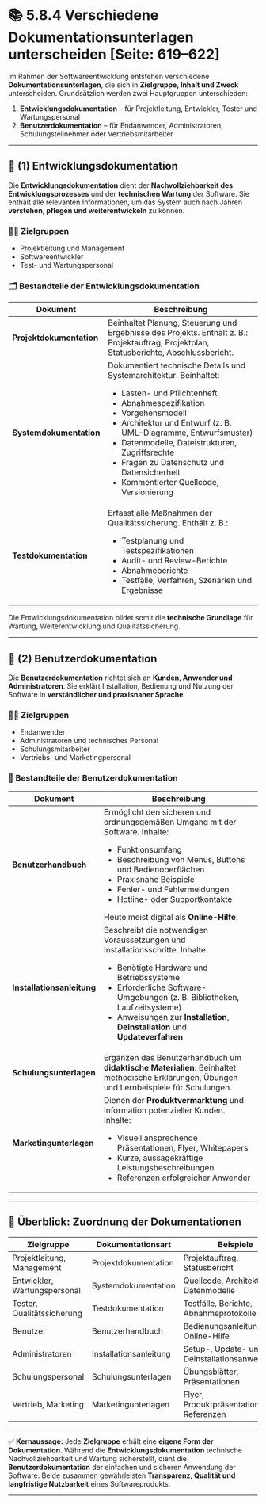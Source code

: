 # 📚 5.8.4 Verschiedene Dokumentationsunterlagen unterscheiden [Seite: 619–622]

Im Rahmen der Softwareentwicklung entstehen verschiedene **Dokumentationsunterlagen**, die sich in **Zielgruppe, Inhalt und Zweck** unterscheiden.
Grundsätzlich werden zwei Hauptgruppen unterschieden:

1. **Entwicklungsdokumentation** – für Projektleitung, Entwickler, Tester und Wartungspersonal
2. **Benutzerdokumentation** – für Endanwender, Administratoren, Schulungsteilnehmer oder Vertriebsmitarbeiter

---

## 🧱 (1) Entwicklungsdokumentation

Die **Entwicklungsdokumentation** dient der **Nachvollziehbarkeit des Entwicklungsprozesses** und der **technischen Wartung** der Software.
Sie enthält alle relevanten Informationen, um das System auch nach Jahren **verstehen, pflegen und weiterentwickeln** zu können.

### 👩‍💻 Zielgruppen

* Projektleitung und Management
* Softwareentwickler
* Test- und Wartungspersonal

### 🗂️ Bestandteile der Entwicklungsdokumentation

| **Dokument**             | **Beschreibung**                                                                                                                                                                                                                                                                                                                                                                                 |
| ------------------------ | ------------------------------------------------------------------------------------------------------------------------------------------------------------------------------------------------------------------------------------------------------------------------------------------------------------------------------------------------------------------------------------------------ |
| **Projektdokumentation** | Beinhaltet Planung, Steuerung und Ergebnisse des Projekts. Enthält z. B.: Projektauftrag, Projektplan, Statusberichte, Abschlussbericht.                                                                                                                                                                                                                                                         |
| **Systemdokumentation**  | Dokumentiert technische Details und Systemarchitektur. Beinhaltet: <ul><li>Lasten- und Pflichtenheft</li><li>Abnahmespezifikation</li><li>Vorgehensmodell</li><li>Architektur und Entwurf (z. B. UML-Diagramme, Entwurfsmuster)</li><li>Datenmodelle, Dateistrukturen, Zugriffsrechte</li><li>Fragen zu Datenschutz und Datensicherheit</li><li>Kommentierter Quellcode, Versionierung</li></ul> |
| **Testdokumentation**    | Erfasst alle Maßnahmen der Qualitätssicherung. Enthält z. B.: <ul><li>Testplanung und Testspezifikationen</li><li>Audit- und Review-Berichte</li><li>Abnahmeberichte</li><li>Testfälle, Verfahren, Szenarien und Ergebnisse</li></ul>                                                                                                                                                            |

Die Entwicklungsdokumentation bildet somit die **technische Grundlage** für Wartung, Weiterentwicklung und Qualitätssicherung.

---

## 👥 (2) Benutzerdokumentation

Die **Benutzerdokumentation** richtet sich an **Kunden, Anwender und Administratoren**.
Sie erklärt Installation, Bedienung und Nutzung der Software in **verständlicher und praxisnaher Sprache**.

### 👨‍💼 Zielgruppen

* Endanwender
* Administratoren und technisches Personal
* Schulungsmitarbeiter
* Vertriebs- und Marketingpersonal

### 📑 Bestandteile der Benutzerdokumentation

| **Dokument**               | **Beschreibung**                                                                                                                                                                                                                                                                                                               |
| -------------------------- | ------------------------------------------------------------------------------------------------------------------------------------------------------------------------------------------------------------------------------------------------------------------------------------------------------------------------------ |
| **Benutzerhandbuch**       | Ermöglicht den sicheren und ordnungsgemäßen Umgang mit der Software. Inhalte: <ul><li>Funktionsumfang</li><li>Beschreibung von Menüs, Buttons und Bedienoberflächen</li><li>Praxisnahe Beispiele</li><li>Fehler- und Fehlermeldungen</li><li>Hotline- oder Supportkontakte</li></ul> Heute meist digital als **Online-Hilfe**. |
| **Installationsanleitung** | Beschreibt die notwendigen Voraussetzungen und Installationsschritte. Inhalte: <ul><li>Benötigte Hardware und Betriebssysteme</li><li>Erforderliche Software-Umgebungen (z. B. Bibliotheken, Laufzeitsysteme)</li><li>Anweisungen zur **Installation**, **Deinstallation** und **Updateverfahren**</li></ul>                   |
| **Schulungsunterlagen**    | Ergänzen das Benutzerhandbuch um **didaktische Materialien**. Beinhaltet methodische Erklärungen, Übungen und Lernbeispiele für Schulungen.                                                                                                                                                                                    |
| **Marketingunterlagen**    | Dienen der **Produktvermarktung** und Information potenzieller Kunden. Inhalte: <ul><li>Visuell ansprechende Präsentationen, Flyer, Whitepapers</li><li>Kurze, aussagekräftige Leistungsbeschreibungen</li><li>Referenzen erfolgreicher Anwender</li></ul>                                                                     |

---

## 🧭 Überblick: Zuordnung der Dokumentationen

| **Zielgruppe**               | **Dokumentationsart**  | **Beispiele**                                  |
| ---------------------------- | ---------------------- | ---------------------------------------------- |
| Projektleitung, Management   | Projektdokumentation   | Projektauftrag, Statusbericht                  |
| Entwickler, Wartungspersonal | Systemdokumentation    | Quellcode, Architektur, Datenmodelle           |
| Tester, Qualitätssicherung   | Testdokumentation      | Testfälle, Berichte, Abnahmeprotokolle         |
| Benutzer                     | Benutzerhandbuch       | Bedienungsanleitung, Online-Hilfe              |
| Administratoren              | Installationsanleitung | Setup-, Update- und Deinstallationsanweisungen |
| Schulungspersonal            | Schulungsunterlagen    | Übungsblätter, Präsentationen                  |
| Vertrieb, Marketing          | Marketingunterlagen    | Flyer, Produktpräsentationen, Referenzen       |

---

✅ **Kernaussage:**
Jede **Zielgruppe** erhält eine **eigene Form der Dokumentation**.
Während die **Entwicklungsdokumentation** technische Nachvollziehbarkeit und Wartung sicherstellt, dient die **Benutzerdokumentation** der einfachen und sicheren Anwendung der Software. Beide zusammen gewährleisten **Transparenz, Qualität und langfristige Nutzbarkeit** eines Softwareprodukts.



---
